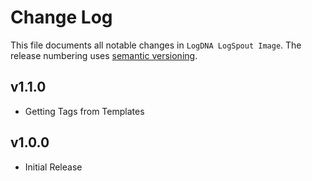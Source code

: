 # Change Log

This file documents all notable changes in `LogDNA LogSpout Image`. The release numbering uses [semantic versioning](http://semver.org).

## v1.1.0

* Getting Tags from Templates

## v1.0.0

* Initial Release
